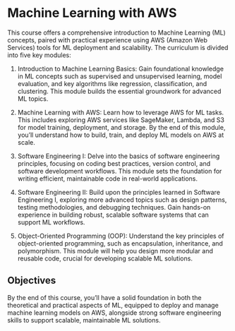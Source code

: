 # Machine Learning with AWS

This course offers a comprehensive introduction to Machine Learning (ML) concepts, paired with practical experience using AWS (Amazon Web Services) tools for ML deployment and scalability. The curriculum is divided into five key modules:

1. Introduction to Machine Learning Basics:
Gain foundational knowledge in ML concepts such as supervised and unsupervised learning, model evaluation, and key algorithms like regression, classification, and clustering. This module builds the essential groundwork for advanced ML topics.

2. Machine Learning with AWS:
Learn how to leverage AWS for ML tasks. This includes exploring AWS services like SageMaker, Lambda, and S3 for model training, deployment, and storage. By the end of this module, you’ll understand how to build, train, and deploy ML models on AWS at scale.

3. Software Engineering I:
Delve into the basics of software engineering principles, focusing on coding best practices, version control, and software development workflows. This module sets the foundation for writing efficient, maintainable code in real-world applications.

4. Software Engineering II:
Build upon the principles learned in Software Engineering I, exploring more advanced topics such as design patterns, testing methodologies, and debugging techniques. Gain hands-on experience in building robust, scalable software systems that can support ML workflows.

5. Object-Oriented Programming (OOP):
Understand the key principles of object-oriented programming, such as encapsulation, inheritance, and polymorphism. This module will help you design more modular and reusable code, crucial for developing scalable ML solutions.

## Objectives
By the end of this course, you’ll have a solid foundation in both the theoretical and practical aspects of ML, equipped to deploy and manage machine learning models on AWS, alongside strong software engineering skills to support scalable, maintainable ML solutions.


